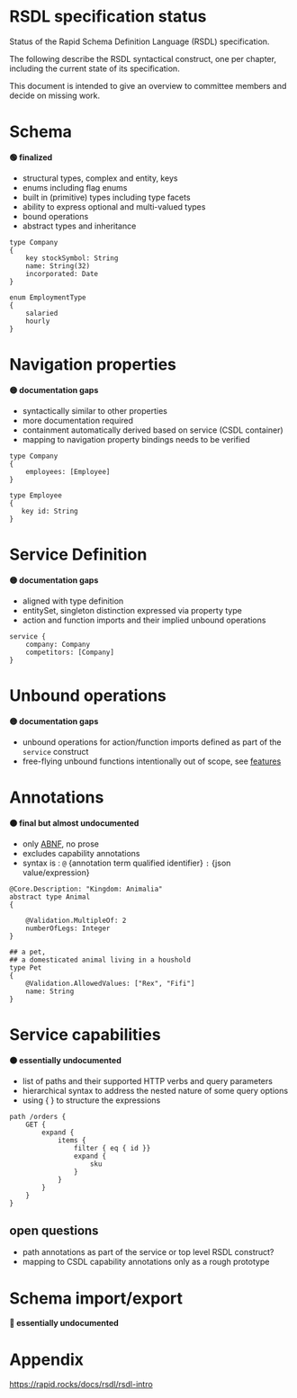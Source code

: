 
RSDL specification status
==============

Status of the Rapid Schema Definition Language (RSDL) specification.

The following describe the RSDL syntactical construct, one per chapter, including the current state of its specification.

This document is intended to give an overview to committee members and decide on missing work.

# Schema 

**:green_circle: finalized**


- structural types, complex and entity, keys
- enums including flag enums
- built in (primitive) types including type facets
- ability to express optional and multi-valued types
- bound operations
- abstract types and inheritance 

```RSDL
type Company
{
    key stockSymbol: String
    name: String(32)
    incorporated: Date
}

enum EmploymentType
{
    salaried
    hourly
}
```




# Navigation properties 

**:yellow_circle: documentation gaps**

- syntactically similar to other properties
- more documentation required 
- containment automatically derived based on service (CSDL container)
- mapping to navigation property bindings needs to be verified
    
```RSDL
type Company
{    
    employees: [Employee]
}

type Employee
{
   key id: String
}
```




# Service Definition

**:yellow_circle: documentation gaps**

- aligned with type definition
- entitySet, singleton distinction expressed via property type
- action and function imports and their implied unbound operations
```RSDL
service {
    company: Company
    competitors: [Company]
}
```

# Unbound operations

**:yellow_circle: documentation gaps**

- unbound operations for action/function imports defined as part of the `service` construct
- free-flying unbound functions intentionally out of scope, see [features](https://github.com/oasis-open/odata-rapid/blob/main/discussion/features.md)

# Annotations 

**:orange_circle: final but almost undocumented**

- only [ABNF](https://rapid.rocks/docs/rsdl/rsdl-abnf#annotations), no prose  
- excludes capability annotations
- syntax is : `@` {annotation term qualified identifier} `:` {json value/expression}

```RSDL
@Core.Description: "Kingdom: Animalia"
abstract type Animal
{
  
    @Validation.MultipleOf: 2
    numberOfLegs: Integer
}

## a pet, 
## a domesticated animal living in a houshold
type Pet
{
    @Validation.AllowedValues: ["Rex", "Fifi"]
    name: String
}
```


# Service capabilities

**:orange_circle: essentially undocumented**

- list of paths and their supported HTTP verbs and query parameters
- hierarchical syntax to address the nested nature of some query options
- using { } to structure the expressions

```RSDL
path /orders {
    GET { 
        expand {
            items { 
                filter { eq { id }}
                expand { 
                    sku
                }
            }    
        }
    }
}

```


## open questions

- path annotations as part of the service or top level RSDL construct?
- mapping to CSDL capability annotations only as a rough prototype



# Schema import/export 

**:red_circle: essentially undocumented**


# Appendix

https://rapid.rocks/docs/rsdl/rsdl-intro
